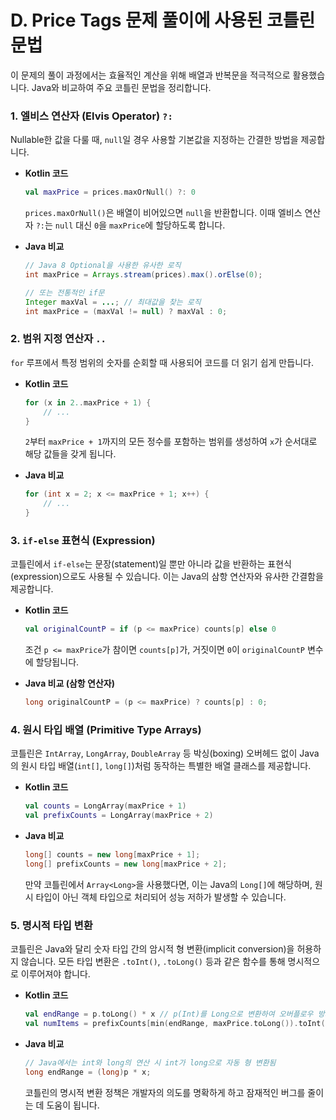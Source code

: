 # D. Price Tags 문제 풀이에 사용된 코틀린 문법

이 문제의 풀이 과정에서는 효율적인 계산을 위해 배열과 반복문을 적극적으로 활용했습니다. Java와 비교하여 주요 코틀린 문법을 정리합니다.

### 1. 엘비스 연산자 (Elvis Operator) `?:`

Nullable한 값을 다룰 때, `null`일 경우 사용할 기본값을 지정하는 간결한 방법을 제공합니다.

- **Kotlin 코드**
  ```kotlin
  val maxPrice = prices.maxOrNull() ?: 0
  ```
  `prices.maxOrNull()`은 배열이 비어있으면 `null`을 반환합니다. 이때 엘비스 연산자 `?:`는 `null` 대신 `0`을 `maxPrice`에 할당하도록 합니다.

- **Java 비교**
  ```java
  // Java 8 Optional을 사용한 유사한 로직
  int maxPrice = Arrays.stream(prices).max().orElse(0);

  // 또는 전통적인 if문
  Integer maxVal = ...; // 최대값을 찾는 로직
  int maxPrice = (maxVal != null) ? maxVal : 0;
  ```

### 2. 범위 지정 연산자 `..`

`for` 루프에서 특정 범위의 숫자를 순회할 때 사용되어 코드를 더 읽기 쉽게 만듭니다.

- **Kotlin 코드**
  ```kotlin
  for (x in 2..maxPrice + 1) {
      // ...
  }
  ```
  `2`부터 `maxPrice + 1`까지의 모든 정수를 포함하는 범위를 생성하여 `x`가 순서대로 해당 값들을 갖게 됩니다.

- **Java 비교**
  ```java
  for (int x = 2; x <= maxPrice + 1; x++) {
      // ...
  }
  ```

### 3. `if-else` 표현식 (Expression)

코틀린에서 `if-else`는 문장(statement)일 뿐만 아니라 값을 반환하는 표현식(expression)으로도 사용될 수 있습니다. 이는 Java의 삼항 연산자와 유사한 간결함을 제공합니다.

- **Kotlin 코드**
  ```kotlin
  val originalCountP = if (p <= maxPrice) counts[p] else 0
  ```
  조건 `p <= maxPrice`가 참이면 `counts[p]`가, 거짓이면 `0`이 `originalCountP` 변수에 할당됩니다.

- **Java 비교 (삼항 연산자)**
  ```java
  long originalCountP = (p <= maxPrice) ? counts[p] : 0;
  ```

### 4. 원시 타입 배열 (Primitive Type Arrays)

코틀린은 `IntArray`, `LongArray`, `DoubleArray` 등 박싱(boxing) 오버헤드 없이 Java의 원시 타입 배열(`int[]`, `long[]`)처럼 동작하는 특별한 배열 클래스를 제공합니다.

- **Kotlin 코드**
  ```kotlin
  val counts = LongArray(maxPrice + 1)
  val prefixCounts = LongArray(maxPrice + 2)
  ```

- **Java 비교**
  ```java
  long[] counts = new long[maxPrice + 1];
  long[] prefixCounts = new long[maxPrice + 2];
  ```
  만약 코틀린에서 `Array<Long>`을 사용했다면, 이는 Java의 `Long[]`에 해당하며, 원시 타입이 아닌 객체 타입으로 처리되어 성능 저하가 발생할 수 있습니다.

### 5. 명시적 타입 변환

코틀린은 Java와 달리 숫자 타입 간의 암시적 형 변환(implicit conversion)을 허용하지 않습니다. 모든 타입 변환은 `.toInt()`, `.toLong()` 등과 같은 함수를 통해 명시적으로 이루어져야 합니다.

- **Kotlin 코드**
  ```kotlin
  val endRange = p.toLong() * x // p(Int)를 Long으로 변환하여 오버플로우 방지
  val numItems = prefixCounts[min(endRange, maxPrice.toLong()).toInt() + 1] - ...
  ```

- **Java 비교**
  ```java
  // Java에서는 int와 long의 연산 시 int가 long으로 자동 형 변환됨
  long endRange = (long)p * x; 
  ```
  코틀린의 명시적 변환 정책은 개발자의 의도를 명확하게 하고 잠재적인 버그를 줄이는 데 도움이 됩니다.
